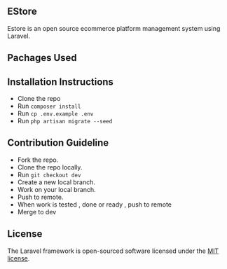 ## EStore

Estore is an open source ecommerce platform management system using Laravel.

## Pachages Used

## Installation Instructions

-   Clone the repo
-   Run `composer install`
-   Run `cp .env.example .env`
-   Run `php artisan migrate --seed`

## Contribution Guideline

-   Fork the repo.
-   Clone the repo locally.
-   Run `git checkout dev`
-   Create a new local branch.
-   Work on your local branch.
-   Push to remote.
-   When work is tested , done or ready , push to remote
-   Merge to dev

## License

The Laravel framework is open-sourced software licensed under the [MIT license](https://opensource.org/licenses/MIT).
